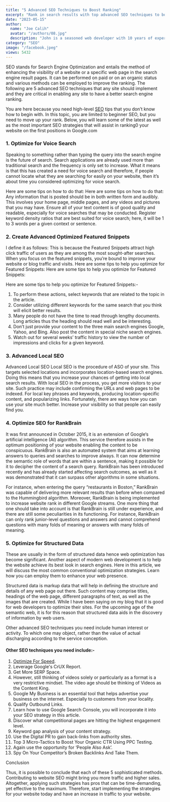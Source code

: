 ```yaml
---
title: "5 Advanced SEO Techniques to Boost Ranking"
excerpt: "Rank in search results with top advanced SEO techniques to boost and optimize your website pages. Improve your SERPs to advance in SEO."
date: "2023-05-15"
author:
  name: "Joe Calih"
  avatar: "/authors/08.jpg"
  description: "John is a seasoned web developer with 10 years of experience in React and Next.js."
category: "SEO"
image: "/facebook.jpeg"
views: 5432
---
```



SEO stands for Search Engine Optimization and entails the method of enhancing the visibility of a website or a specific web page in the search engine result pages. It can be performed on paid or on an organic status and various methods can be employed to improve the ranking. The following are 5 advanced SEO techniques that any site should implement and they are critical in enabling any site to have a better search engine ranking.

You are here because you need high-level [SEO](/category/SEO/) tips that you don’t know how to begin with. In this topic, you are limited to beginner SEO, but you need to move up your rank. Below, you will learn some of the latest as well as the most important SEO strategies that will assist in ranking0 your website on the first positions in Google.com

### 1. Optimize for Voice Search

Speaking to something rather than typing the query into the search engine is the future of search. Search applications are already used more than traditional search and the frequency is only set to increase. What it means is that this has created a need for voice search and therefore, if people cannot locate what they are searching for easily on your website, then it’s about time you considered optimizing for voice search.

Here are some tips on how to do that: Here are some tips on how to do that: Any information that is posted should be in both written form and audibly. This involves your home page, middle pages, and any videos and pictures that you may have. Ensure all of your text content is of good quality and readable, especially for voice searches that may be conducted. Register keyword density ratios that are best suited for voice search; here, it will be 1 to 3 words per a given context or sentence.

### 2. Create Advanced Optimized Featured Snippets

I define it as follows: This is because the Featured Snippets attract high click traffic of users as they are among the most sought-after searches. When you focus on the featured snippets, you’re bound to improve your website or blog traffic and visits. Here are some tips to help you optimize for Featured Snippets: Here are some tips to help you optimize for Featured Snippets:

Here are some tips to help you optimize for Featured Snippets:-

1.  To perform these actions, select keywords that are related to the topic in the article.
2.  Consider utilizing different keywords for the same search that you think will elicit better results.
3.  Many people do not have the time to read through lengthy documents. Long articles thus the heading should read well and be interesting.
4.  Don’t just provide your content to the three main search engines Google, Yahoo, and Bing. Also post the content in special niche search engines.
5.  Watch out for several weeks’ traffic history to view the number of impressions and clicks for a given keyword.

### 3. Advanced Local SEO

Advanced Local SEO Local SEO is the procedure of ASO of your site. This targets selected locations and incorporates location-based search engines. Doing this means that you increase your chances of getting into local search results. With local SEO in the process, you get more visitors to your site. Such practice may include confirming the URLs and web pages to be indexed. For local key phrases and keywords, producing location-specific content, and popularizing links. Fortunately, there are ways how you can use your site much better. Increase your visibility so that people can easily find you.

### 4. Optimize SEO for RankBrain

It was first announced in October 2015, it is an extension of Google‘s artificial intelligence (AI) algorithm. This service therefore assists in the optimum positioning of your website enabling the content to be conspicuous. RankBrain is also an automated system that aims at learning answers to queries and searches to improve always. It can now determine the semantic role of words that are within a sentence, making it possible for it to decipher the content of a search query. RankBrain has been introduced recently and has already started affecting search outcomes, as well as it was demonstrated that it can surpass other algorithms in some situations.

For instance, when entering the query “restaurants in Boston,” RankBrain was capable of delivering more relevant results than before when compared to the Hummingbird algorithm. Moreover, RankBrain is being implemented to increase website rank in different Google streams. One more thing that one should take into account is that RankBrain is still under experience, and there are still some peculiarities in its functioning. For instance, RankBrain can only rank junior-level questions and answers and cannot comprehend questions with many folds of meaning or answers with many folds of meaning.

### 5. Optimize for Structured Data

These are usually in the form of structured data hence web optimization has become significant. Another aspect of modern web development is to help the website achieve its best look in search engines. Here in this article, we will discuss the most common conventional optimization strategies. Learn how you can employ them to enhance your web presence.

Structured data is markup data that will help in defining the structure and details of any web page out there. Such content may comprise titles, headings of the web page, different paragraphs of text, as well as the images that are created. While I have been saying on my blog that it is good for web developers to optimize their sites. For the upcoming age of the semantic web, it is for this reason that structured data aids in the discovery of information by web users.

Other advanced SEO techniques you need include human interest or activity. To which one may object, rather than the value of actual discharging according to the service conception.

#### Other SEO techniques you need include:-

1.  [Optimize For Speed](https://joecalih.co.ke/speed-up-google-ajax-jquery-code/).
2.  Leverage Google's CrUX Report.
3.  Get More SERP Space.
4.  However, still thinking of videos solely or particularly as a format is a very restrictive mindset. The video age should be thinking of Videos as the Content King.
5.  Google My Business is an essential tool that helps advertise your business on the internet. Especially to customers from your locality.
6.  Qualify Outbound Links.
7.  Learn how to use Google Search Console, you will incorporate it into your SEO strategy in this article.
8.  Discover what competitional pages are hitting the highest engagement level.
9.  Keyword gap analysis of your content strategy.
10.  Use the Digital PR to gain back-links from authority sites.
11.  Top 3 Micro-Tactics to Boost Your Organic CTR Using PPC Testing.
12.  Again use the opportunity for ‘People Also Ask’.
13.  Spy On Your Competitor’s Broken Backlinks And Take Them.

Conclusion

Thus, it is possible to conclude that each of these 5 sophisticated methods. Contributing to website SEO might bring you more traffic and higher sales. Altogether, applying such strategies has pros that can be time-demanding, yet effective to the maximum. Therefore, start implementing the strategies for your website today and have an increase in traffic to your website.
